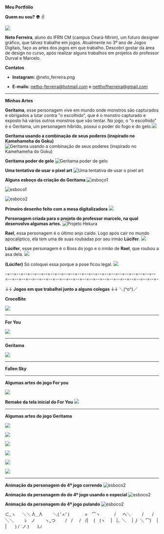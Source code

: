 **Meu Portfólio**

**Quem eu sou?** :alien: :v:

![](eu.png) 

**Neto Ferreira**, aluno do IFRN CM (campus Ceará-Mirim), um futuro designer gráfico, que talvez trabalhe em jogos. Atualmente no 3º ano de Jogos Digitais, faço as artes dos jogos em que trabalho. Descobri gostar da área de design no curso, após realizar alguns trabalhos em projetos do professor Durval e Marcelo.   

**Contatos**

- **Instagram:** @neto_ferreira.png

- **E-mails:** netho-ferreira@hotmail.com e netthofherreira@gmail.com

----------------------------------------------------------------------------------------------------------------------------------------

**Minhas Artes**

**Geritama**, esse personagem vive em mundo onde monstros são capturados e obrigados a lutar contra 
"o escolhido", que é o monstro capturado e exposto há vários outros monstros que vão tentar. No jogo, o "o escolhido" é o Geritama, um personagem híbrido, possui o poder do fogo e do gelo.![](geri_costas.jpg)

**Geritama usando a combinação de seus poderes (inspirado no Kamehameha do Goku)**
![Geritama usando a combinação de seus poderes (inspirado no Kamehameha do Goku)](geritama_kamehameha.jpeg)

**Geritama poder de gelo**
![Geritama poder de gelo](geritama_poder.jpeg)

**Uma tentativa de usar o pixel art**
![Uma tentativa de usar o pixel art](geritama_pixel.jpeg)

**Alguns esboço da criação do Geritama**
![esboço1](geritama_tela.jpeg)

![esboco1](esboco1.jpeg)

![esboco2](esboco2.jpeg)

**Primeiro desenho feito com a mesa digitalizadora**
![](rascunho.png)

**Personagem criada para o projeto do professor marcelo, na qual desenvolvo algumas artes.** 
![Projeto Hekura](hekura_projeto.jpg)

**Rael**, essa personagem é o último anjo caído. Logo após cair no mundo apocalíptico, ela tem uma de suas roubadas por seu irmão **Lúcifer**.
![](anjo.jpeg)

**Lúcifer**, esse personagem é o Boss do jogo e o irmão de **Rael**, que roubou a asa dela.
![](lu.jpg)

**(Lúcifer)** Só coloquei essa porque a pose ficou legal.
![](j.jpg)

-=--=--=--=--=--=--=--=--=--=--=--=--=--=--=--=--=--=--=--=--=--=--=--=--=--=--=--=--=--=--=--=--=--=--=--=--=--=--=--=--=--=--=--=--=-

↓↓ **Jogos em que trabalhei junto a alguns colegas** ↓↓ ＼(^o^)／



**CrocoBite**

[![](croco.jpg)](https://danilo25.github.io/CrocoBite/)

----------------------------------------------------------------------------------------------------------------------------------------

**For You**

[![](inicial.png)](https://raixasantos.github.io/ForU/)

----------------------------------------------------------------------------------------------------------------------------------------

**Geritama**

[![](tela_inicial_geritama.gif)](https://tawanferreira10.github.io/geritama/)

----------------------------------------------------------------------------------------------------------------------------------------

**Fallen Sky**

----------------------------------------------------------------------------------------------------------------------------------------

**Algumas artes do jogo For you**

![](help.png)

**Remake da tela inicial do For You**
![](ff.jpg)

----------------------------------------------------------------------------------------------------------------------------------------


**Algumas artes do jogo Geritama**

![](run_geri.gif)

![](p.jpg)

![](pulo_geri.gif)

![](fogo.gif)

![](gelo.gif)

![](estranho.png)

----------------------------------------------------------------------------------------------------------------------------------------

**Animação da personagem do 4º jogo correndo**
![esboco2](anjo_correndo.gif)

**Animação da personagem do do 4º jogo usando o especial**
![esboco2](especial.gif)

**Animação da personagem do 4º jogo pulando**
![esboco2](pulo.gif)

⊂_ヽ 
　 ＼＼ Λ＿Λ 
　　 ＼( 'ㅅ' ) 
　　　 >　⌒ヽ 
　　　/ 　 へ＼ 
　　 /　　/　＼＼ 
　　 ﾚ　ノ　　 ヽ_つ 
　　/　/ 
　 /　/| 
　(　(ヽ 
　|　|、＼ 
　| 丿 ＼ ⌒) 
　| |　　) / 
`ノ )　　Lﾉ
